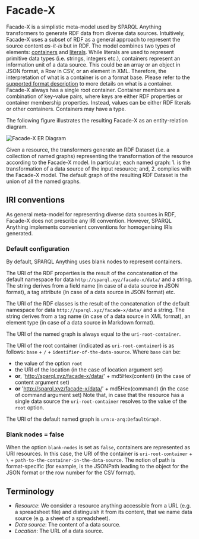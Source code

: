 # Facade-X

Facade-X is a simplistic meta-model used by SPARQL Anything transformers to generate RDF data from diverse data sources.
Intuitively, Facade-X uses a subset of RDF as a general approach to represent the source content *as-it-is* but in RDF.
The model combines two types of elements: [containers](https://www.w3.org/TR/rdf11-schema/#ch_containervocab) and [literals](https://www.w3.org/TR/rdf11-schema/#ch_literal).
While literals are used to represent primitive data types (i.e. strings, integers etc.), containers represent an information unit of a data source.
This could be an array or an object in JSON format, a Row in CSV, or an element in XML.
Therefore, the interpretation of what is a container is on a format base.
Please refer to the [supported format description](README.md#supported-formats) to more details on what is a container.
Facade-X always has a single root container.
Container members are a combination of key-value pairs, where keys are either RDF properties or container membership
properties.
Instead, values can be either RDF literals or other containers.
Containers may have a type.

The following figure illustrates the resulting Facade-X as an entity-relation diagram.

![Facade-X ER Diagram](facade-x-ER.png)

Given a resource, the transformers generate an RDF Dataset (i.e. a collection of named graphs) representing the transformation of the resource according to the Facade-X model.
In particular, each named graph: 1. is the transformation of a data source of the input resource; and, 2. complies with the Facade-X model.
The default graph of the resulting RDF Dataset is the union of all the named graphs.

## IRI conventions

As general meta-model for representing diverse data sources in RDF, Facade-X does not prescribe any IRI convention.
However, SPARQL Anything implements convenient conventions for homogenising IRIs generated. 

### Default configuration

By default, SPARQL Anything uses blank nodes to represent containers.

The URI of the RDF properties is the result of the concatenation of the default namespace for data ``http://sparql.xyz/facade-x/data/`` and a string.
The string derives from a field name (in case of a data source in JSON format), a tag attribute (in case of a data source in JSON format) etc.

The URI of the RDF classes is the result of the concatenation of the default namespace for data ``http://sparql.xyz/facade-x/data/`` and a string.
The string derives from a tag name (in case of a data source in XML format), an element type (in case of a data source in Markdown format).

The URI of the named graph is always equal to the `uri-root-container`.

The URI of the root container (indicated as `uri-root-container`) is as follows: `base` + `/` + `identifier-of-the-data-source`.
Where `base` can be:
- the value of the option `root`
- the URI of the location  (in the case of location argument  set) 
- **or**,  'http://sparql.xyz/facade-x/data/' + md5Hex(content) (in the case of content argument set)
- **or** 'http://sparql.xyz/facade-x/data/' + md5Hex(command) (in the case of command argument set)
Note that, in case that the resource has a single data source the `uri-root-container` resolves to the value of the `root` option.

The URI of the default named graph is ``urn:x-arq:DefaultGraph``.

### Blank nodes = false

When the option `blank-nodes` is set as `false`, containers are represented as URI resources.
In this case, the URI of the container is `uri-root-container` + `\` + `path-to-the-container-in-the-data-source`.
The notion of path is format-specific (for example, is the JSONPath leading to the object for the JSON format or the row number for the CSV format).

## Terminology
- *Resource*: We consider a resource anything accessible from a URL (e.g. a spreadsheet file) and distinguish it from its content, that we name data source (e.g. a sheet of a spreadsheet).
- *Data source*: The content of a data source.
- *Location*: The URL of a data source.


